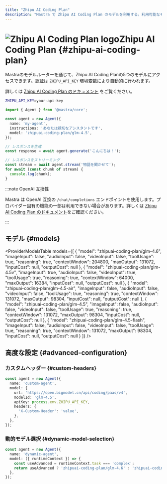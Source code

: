 ```yaml
---
title: "Zhipu AI Coding Plan"
description: "Mastra で Zhipu AI Coding Plan のモデルを利用する。利用可能なモデルは5件。"
---
```


# <img src="https://models.dev/logos/zhipuai-coding-plan.svg" alt="Zhipu AI Coding Plan logo" className="inline w-8 h-8 mr-2 align-middle dark:invert dark:brightness-0 dark:contrast-200" />Zhipu AI Coding Plan \{#zhipu-ai-coding-plan\}

Mastraのモデルルーターを通じて、Zhipu AI Coding Planの5つのモデルにアクセスできます。認証は `ZHIPU_API_KEY` 環境変数により自動的に行われます。

詳しくは [Zhipu AI Coding Plan のドキュメント](https://docs.bigmodel.cn/cn/coding-plan/overview) をご覧ください。

```bash
ZHIPU_API_KEY=your-api-key
```

```typescript
import { Agent } from '@mastra/core';

const agent = new Agent({
  name: 'my-agent',
  instructions: 'あなたは親切なアシスタントです',
  model: 'zhipuai-coding-plan/glm-4.5',
});

// レスポンスを生成
const response = await agent.generate('こんにちは！');

// レスポンスをストリーミング
const stream = await agent.stream('物語を聞かせて');
for await (const chunk of stream) {
  console.log(chunk);
}
```

:::note OpenAI 互換性

Mastra は OpenAI 互換の `/chat/completions` エンドポイントを使用します。プロバイダー固有の機能の一部は利用できない場合があります。詳しくは [Zhipu AI Coding Plan のドキュメント](https://docs.bigmodel.cn/cn/coding-plan/overview)をご確認ください。

:::

## モデル \{#models\}

<ProviderModelsTable
  models={[
{
"model": "zhipuai-coding-plan/glm-4.6",
"imageInput": false,
"audioInput": false,
"videoInput": false,
"toolUsage": true,
"reasoning": true,
"contextWindow": 204800,
"maxOutput": 131072,
"inputCost": null,
"outputCost": null
},
{
"model": "zhipuai-coding-plan/glm-4.5v",
"imageInput": true,
"audioInput": false,
"videoInput": true,
"toolUsage": true,
"reasoning": true,
"contextWindow": 64000,
"maxOutput": 16384,
"inputCost": null,
"outputCost": null
},
{
"model": "zhipuai-coding-plan/glm-4.5-air",
"imageInput": false,
"audioInput": false,
"videoInput": false,
"toolUsage": true,
"reasoning": true,
"contextWindow": 131072,
"maxOutput": 98304,
"inputCost": null,
"outputCost": null
},
{
"model": "zhipuai-coding-plan/glm-4.5",
"imageInput": false,
"audioInput": false,
"videoInput": false,
"toolUsage": true,
"reasoning": true,
"contextWindow": 131072,
"maxOutput": 98304,
"inputCost": null,
"outputCost": null
},
{
"model": "zhipuai-coding-plan/glm-4.5-flash",
"imageInput": false,
"audioInput": false,
"videoInput": false,
"toolUsage": true,
"reasoning": true,
"contextWindow": 131072,
"maxOutput": 98304,
"inputCost": null,
"outputCost": null
}
]}
/>

## 高度な設定 \{#advanced-configuration\}

### カスタムヘッダー \{#custom-headers\}

```typescript
const agent = new Agent({
  name: 'custom-agent',
  model: {
    url: 'https://open.bigmodel.cn/api/coding/paas/v4',
    modelId: 'glm-4.5',
    apiKey: process.env.ZHIPU_API_KEY,
    headers: {
      'X-Custom-Header': 'value',
    },
  },
});
```

### 動的モデル選択 \{#dynamic-model-selection\}

```typescript
const agent = new Agent({
  name: 'dynamic-agent',
  model: ({ runtimeContext }) => {
    const useAdvanced = runtimeContext.task === 'complex';
    return useAdvanced ? 'zhipuai-coding-plan/glm-4.6' : 'zhipuai-coding-plan/glm-4.5';
  },
});
```

